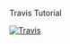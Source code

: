 Travis Tutorial

[![Travis](https://travis-ci.org/ddysher/travis-node.svg)](https://travis-ci.org/ddysher/travis-node)
